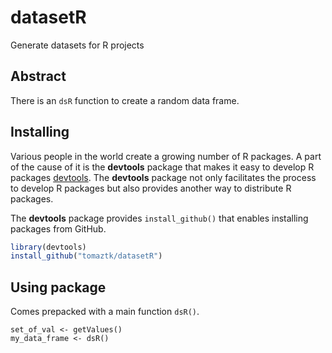# datasetR

Generate datasets for R projects

## Abstract

There is an `dsR` function to create a random data frame.

## Installing

Various people in the world create a growing number of R packages. A
part of the cause of it is the **devtools** package that makes it easy
to develop R packages
[devtools](https://www.rstudio.com/products/rpackages/devtools/). The
**devtools** package not only facilitates the process to develop R
packages but also provides another way to distribute R packages.

The **devtools** package provides `install_github()` that enables
installing packages from GitHub.

``` r
library(devtools)
install_github("tomaztk/datasetR")
```

## Using package

Comes prepacked with a main function `dsR()`.

```         
set_of_val <- getValues()
my_data_frame <- dsR()
```
